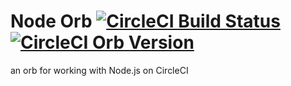 # Node Orb  [![CircleCI Build Status](https://circleci.com/gh/CircleCI-Public/node-orb.svg?style=shield "CircleCI Build Status")](https://circleci.com/gh/CircleCI-Public/node-orb) [![CircleCI Orb Version](https://img.shields.io/badge/endpoint.svg?url=https://badges.circleci.io/orb/circleci/node)](https://circleci.com/orbs/registry/orb/circleci/node)

an orb for working with Node.js on CircleCI
